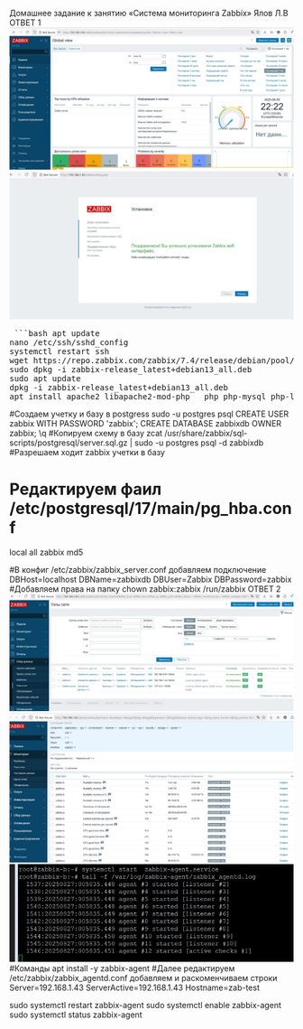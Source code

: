 Домашнее задание к занятию «Система мониторинга Zabbix» Ялов Л.В
ОТВЕТ 1
![alt text](https://github.com/lyalov/zabbix/blob/main/login.jpg)
![alt text](https://github.com/lyalov/zabbix/blob/main/start_zabbix-server.jpg)


<pre> ```bash apt update
nano /etc/ssh/sshd_config
systemctl restart ssh
wget https://repo.zabbix.com/zabbix/7.4/release/debian/pool/main/z/zabbix-release/zabbix-release_latest+debian13_all.deb
sudo dpkg -i zabbix-release_latest+debian13_all.deb
sudo apt update
dpkg -i zabbix-release_latest+debian13_all.deb
apt install apache2 libapache2-mod-php   php php-mysql php-ldap php-bcmath php-mbstring php-gd php-xml ``` </pre>


#Создаем учетку и базу в postgress
sudo -u postgres psql
CREATE USER zabbix WITH PASSWORD 'zabbix';
CREATE DATABASE zabbixdb OWNER zabbix;
\q
#Копируем схему в базу 
zcat /usr/share/zabbix/sql-scripts/postgresql/server.sql.gz | sudo -u postgres psql -d zabbixdb
#Разрешаем ходит zabbix учетки в базу
# Редактируем фаил /etc/postgresql/17/main/pg_hba.conf

local   all             zabbix                                  md5

#В конфиг  /etc/zabbix/zabbix_server.conf добавляем подключение
DBHost=localhost
DBName=zabbixdb
DBUser=Zabbix
DBPassword=zabbix
#Добавляем права на папку 
chown zabbix:zabbix /run/zabbix
ОТВЕТ 2
![alt text](https://github.com/lyalov/zabbix/blob/main/agents.jpg)
![alt text](https://github.com/lyalov/zabbix/blob/main/statistic.jpg)
![alt text](https://github.com/lyalov/zabbix/blob/main/log_zabbix-b.jpg)
#Команды 
 apt install -y zabbix-agent
#Далее редактируем /etc/zabbix/zabbix_agentd.conf добавляем и раскоменчиваем строки 
Server=192.168.1.43
ServerActive=192.168.1.43
Hostname=zab-test


  sudo systemctl restart zabbix-agent
  sudo systemctl enable zabbix-agent
  sudo systemctl status zabbix-agent

